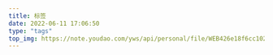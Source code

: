 ```yaml
---
title: 标签
date: 2022-06-11 17:06:50
type: "tags"
top_img: https://note.youdao.com/yws/api/personal/file/WEB426e18f6cc1023137595a486e1a00ce8?method=download&shareKey=c9bbfe96a36b38dc681ec4d861f59670 #这里是文章图片
---
```

